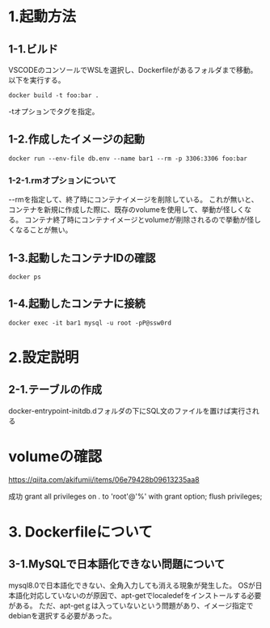 # 1.起動方法

## 1-1.ビルド

VSCODEのコンソールでWSLを選択し、Dockerfileがあるフォルダまで移動。
以下を実行する。

```
docker build -t foo:bar .
```

-tオプションでタグを指定。

## 1-2.作成したイメージの起動

```
docker run --env-file db.env --name bar1 --rm -p 3306:3306 foo:bar
```

### 1-2-1.rmオプションについて

--rmを指定して、終了時にコンテナイメージを削除している。
これが無いと、コンテナを新規に作成した際に、既存のvolumeを使用して、挙動が怪しくなる。
コンテナ終了時にコンテナイメージとvolumeが削除されるので挙動が怪しくなることが無い。

## 1-3.起動したコンテナIDの確認

```
docker ps
```

## 1-4.起動したコンテナに接続

```
docker exec -it bar1 mysql -u root -pP@ssw0rd
```

# 2.設定説明

## 2-1.テーブルの作成

docker-entrypoint-initdb.dフォルダの下にSQL文のファイルを置けば実行される

# volumeの確認

https://qiita.com/akifumii/items/06e79428b09613235aa8



成功
grant all privileges on *.* to 'root'@'%' with grant option;
flush privileges; 

# 3. Dockerfileについて

## 3-1.MySQLで日本語化できない問題について

mysql8.0で日本語化できない、全角入力しても消える現象が発生した。
OSが日本語化対応していないのが原因で、apt-getでlocaledefをインストールする必要がある。
ただ、apt-getｇは入っていないという問題があり、イメージ指定でdebianを選択する必要があった。
